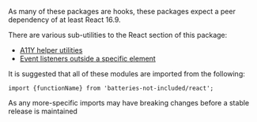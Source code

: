 As many of these packages are hooks, these packages expect a peer dependency of at least React 16.9.

There are various sub-utilities to the React section of this package:

- [A11Y helper utilities](./a11y/README.md)
- [Event listeners outside a specific element](./outside-events/README.md)

It is suggested that all of these modules are imported from the following:

```
import {functionName} from 'batteries-not-included/react';
```

As any more-specific imports may have breaking changes before a stable release is maintained
